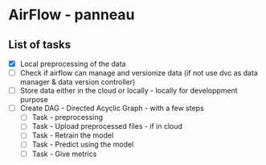 # AirFlow - panneau 
## List of tasks
* [x] Local preprocessing of the data
* [ ] Check if airflow can manage and versionize data (if not use dvc as data manager & data version controller)
* [ ] Store data either in the cloud or locally - locally for developpment purpose
* [ ] Create DAG - Directed Acyclic Graph - with a few steps
    * [ ] Task - preprocessing
    * [ ] Task - Upload preprocessed files - if in cloud
    * [ ] Task - Retrain the model
    * [ ] Task - Predict using the model
    * [ ] Task - Give metrics
